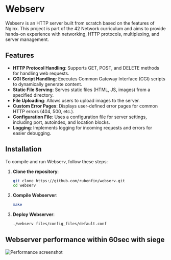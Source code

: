 # Webserv

Webserv is an HTTP server built from scratch based on the features of Nginx. This project is part of the 42 Network curriculum and aims to provide hands-on experience with networking, HTTP protocols, multiplexing, and server management.


## Features

- **HTTP Protocol Handling**: Supports GET, POST, and DELETE methods for handling web requests.
- **CGI Script Handling**: Executes Common Gateway Interface (CGI) scripts to dynamically generate content.
- **Static File Serving**: Serves static files (HTML, JS, images) from a specified directory.
- **File Uploading**: Allows users to upload images to the server.
- **Custom Error Pages**: Displays user-defined error pages for common HTTP errors (404, 500, etc.).
- **Configuration File**: Uses a configuration file for server settings, including port, autoindex, and location blocks.
- **Logging**: Implements logging for incoming requests and errors for easier debugging.

## Installation

To compile and run Webserv, follow these steps:

1. **Clone the repository**:
   ```bash
   git clone https://github.com/rubenfin/webserv.git
   cd webserv

2. **Compile Webserver**:
   ```bash
   make
3. **Deploy Webserver**:
   ```bash
   ./webserv files/config_files/default.conf

## Webserver performance within 60sec with siege

![Performance screenshot](content/performance.png)